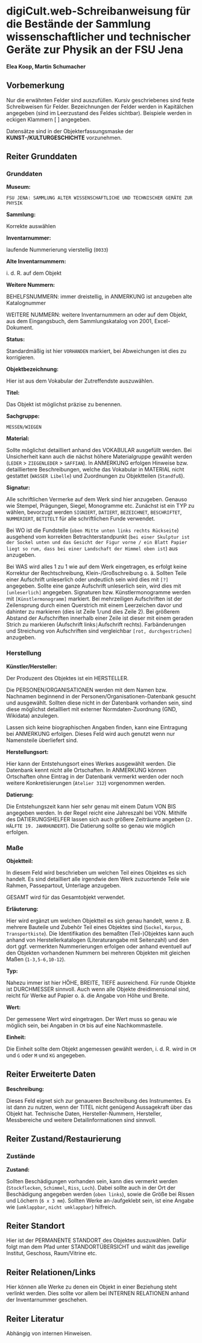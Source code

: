 # digiCult.web-Schreibanweisung für die Bestände der Sammlung wissenschaftlicher und technischer Geräte zur Physik an der FSU Jena

**Elea Koop, Martin Schumacher**

## Vorbemerkung

Nur die erwähnten Felder sind auszufüllen. Kursiv geschriebenes sind feste Schreibweisen für Felder. Bezeichnungen der Felder werden in Kapitälchen angegeben (sind im Leerzustand des Feldes sichtbar). Beispiele werden in eckigen Klammern [ ] angegeben.

Datensätze sind in der Objekterfassungsmaske der **KUNST-/KULTURGESCHICHTE** vorzunehmen.

## Reiter Grunddaten

### Grunddaten

**Museum:**

`FSU JENA: SAMMLUNG ALTER WISSENSCHAFTLICHE UND TECHNISCHER GERÄTE ZUR PHYSIK`

**Sammlung:**

Korrekte auswählen

**Inventarnummer:**

laufende Nummerierung vierstellig (`0033`)

**Alte Inventarnummern:**

i. d. R. auf dem Objekt

**Weitere Nummern:**

BEHELFSNUMMERN: immer dreistellig, in ANMERKUNG ist anzugeben alte Katalognummer

WEITERE NUMMERN: weitere Inventarnummern an oder auf dem Objekt, aus dem Eingangsbuch, dem Sammlungskatalog von 2001, Excel-Dokument.

**Status:**

Standardmäßig ist hier `VORHANDEN` markiert, bei Abweichungen ist dies zu korrigieren.

**Objektbezeichnung:**

Hier ist aus dem Vokabular der Zutreffendste auszuwählen.

**Titel:**

Das Objekt ist möglichst präzise zu benennen.

**Sachgruppe:**

`MESSEN/WIEGEN`

**Material:**

Sollte möglichst detailliert anhand des VOKABULAR ausgefüllt werden. Bei Unsicherheit kann auch die nächst höhere Materialgruppe gewählt werden (`LEDER` > `ZIEGENLEDER` > `SAFFIAN`). In ANMERKUNG erfolgen Hinweise bzw. detailliertere Beschreibungen, welche das Vokabular in MATERIAL nicht gestattet (`WASSER Libelle`) und Zuordnungen zu Objektteilen (`Standfuß`).

**Signatur:**

Alle schriftlichen Vermerke auf dem Werk sind hier anzugeben. Genauso wie Stempel, Prägungen, Siegel, Monogramme etc. Zunächst ist ein TYP zu wählen, bevorzugt werden `SIGNIERT`, `DATIERT`, `BEZEICHNET`, `BESCHRIFTET`, `NUMMERIERT`, `BETITELT` für alle schriftlichen Funde verwendet. 

Bei WO ist die Fundstelle (`oben Mitte unten links rechts Rückseite`) ausgehend vom korrekten Betrachterstandpunkt (`bei einer Skulptur ist der Sockel unten und das Gesicht der Figur vorne / ein Blatt Papier liegt so rum, dass bei einer Landschaft der Himmel oben ist`) aus anzugeben. 

Bei WAS wird alles 1 zu 1 wie auf dem Werk eingetragen, es erfolgt keine Korrektur der Rechtschreibung, Klein-/Großschreibung o. ä. Sollten Teile einer Aufschrift unleserlich oder undeutlich sein wird dies mit `[?]` angegeben. Sollte eine ganze Aufschrift unleserlich sein, wird dies mit `[unleserlich]` angegeben. Signaturen bzw. Künstlermonogramme werden  mit `[Künstlermonogramm]` markiert. Bei mehrzeiligen Aufschriften ist der Zeilensprung durch einen Querstrich mit einem Leerzeichen davor und dahinter zu markieren (dies ist Zeile 1` / `und dies Zeile 2). Bei größerem Abstand der Aufschriften innerhalb einer Zeile ist dieser mit einem geraden Strich zu markieren (Aufschrift links` | `Aufschrift rechts). Farbänderungen und Streichung von Aufschriften sind vergleichbar `[rot, durchgestrichen]` anzugeben.

### Herstellung

**Künstler/Hersteller:** 

Der Produzent des Objektes ist ein HERSTELLER.

Die PERSONEN/ORGANISATIONEN werden mit dem Namen bzw. Nachnamen beginnend in der Personen/Organisationen-Datenbank gesucht und ausgewählt. Sollten diese nicht in der Datenbank vorhanden sein, sind diese möglichst detailliert mit externer Normdaten-Zuordnung (GND, Wikidata) anzulegen. 

Lassen sich keine biographischen Angaben finden, kann eine Eintragung bei ANMERKUNG erfolgen. Dieses Feld wird auch genutzt wenn nur Namensteile überliefert sind. 

**Herstellungsort:**

Hier kann der Entstehungsort eines Werkes ausgewählt werden. Die Datenbank kennt nicht alle Ortschaften. In ANMERKUNG können Ortschaften ohne Eintrag in der Datenbank vermerkt werden oder noch weitere Konkretisierungen (`Atelier 312`) vorgenommen werden.

**Datierung:**

Die Entstehungszeit kann hier sehr genau mit einem Datum VON BIS angegeben werden. In der Regel reicht eine Jahreszahl bei VON. Mithilfe des DATIERUNGSHELFER lassen sich auch größere Zeiträume angeben (`2. HÄLFTE 19. JAHRHUNDERT`). Die Datierung sollte so genau wie möglich erfolgen.

### Maße

**Objektteil:**

In diesem Feld wird beschrieben um welchen Teil eines Objektes es sich handelt. Es sind detailliert alle irgendwie dem Werk zuzuortende Teile wie Rahmen, Passepartout, Unterlage anzugeben.

GESAMT wird für das Gesamtobjekt verwendet.

**Erläuterung:**

Hier wird ergänzt um welchen Objektteil es sich genau handelt, wenn z. B. mehrere Bauteile und Zubehör Teil eines Objektes sind (`Sockel`, `Korpus`, `Transportkiste`). Die Identifikation des bemaßten (Teil-)Objektes kann auch anhand von Herstellerkatalogen (Literaturangabe mit Seitenzahl) und den dort ggf. vermerkten Nummerierungen erfolgen oder anhand eventuell auf den Objekten vorhandenen Nummern bei mehreren Objekten mit gleichen Maßen (`1-3,5-6,10-12`).

**Typ:**

Nahezu immer ist hier HÖHE, BREITE, TIEFE ausreichend. Für runde Objekte ist DURCHMESSER sinnvoll. Auch wenn alle Objekte dreidimensional sind, reicht für Werke auf Papier o. ä. die Angabe von Höhe und Breite.  

**Wert:**

Der gemessene Wert wird eingetragen. Der Wert muss so genau wie möglich sein, bei Angaben in `CM` bis auf eine Nachkommastelle.

**Einheit:**

Die Einheit sollte dem Objekt angemessen gewählt werden, i. d. R. wird in `CM` und `G` oder `M` und `KG` angegeben.

## Reiter Erweiterte Daten

**Beschreibung:**

Dieses Feld eignet sich zur genaueren Beschreibung des Instrumentes. Es ist dann zu nutzen, wenn der TITEL nicht genügend Aussagekraft über das Objekt hat. Technische Daten, Hersteller-Nummern, Hersteller, Messbereiche und weitere Detailinformationen sind sinnvoll.

## Reiter Zustand/Restaurierung

### Zustände

**Zustand:** 

Sollten Beschädigungen vorhanden sein, kann dies vermerkt werden (`Stockflecken`, `Schimmel`, `Riss`, `Loch`). Dabei sollte auch in der Ort der Beschädigung angegeben werden (`oben links`), sowie die Größe bei Rissen und Löchern (`6 x 3 mm`). Sollten Werke an-/aufgeklebt sein, ist eine Angabe wie (`umklappbar`, `nicht umklappbar`) hilfreich.

## Reiter Standort

Hier ist der PERMANENTE STANDORT des Objektes auszuwählen. Dafür folgt man dem Pfad unter STANDORTÜBERSICHT und wählt das jeweilige Institut, Geschoss, Raum/Vitrine etc.

## Reiter Relationen/Links

Hier können alle Werke zu denen ein Objekt in einer Beziehung steht verlinkt werden. Dies sollte vor allem bei INTERNEN RELATIONEN anhand der Inventarnummer geschehen.

## Reiter Literatur

Abhängig von internen Hinweisen.
